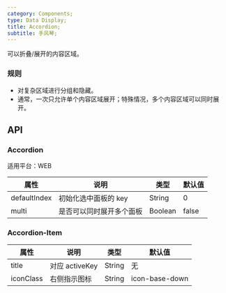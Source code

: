 ```yaml
---
category: Components;
type: Data Display;
title: Accordion;
subtitle: 手风琴;
---
```


可以折叠/展开的内容区域。

### 规则
- 对复杂区域进行分组和隐藏。
- 通常，一次只允许单个内容区域展开；特殊情况，多个内容区域可以同时展开。


## API

### Accordion

适用平台：WEB

属性 | 说明 | 类型 | 默认值
----|-----|------|------
| defaultIndex | 初始化选中面板的 key | String   | 0 |
| multi      | 是否可以同时展开多个面板 | Boolean | false |

### Accordion-Item

属性 | 说明 | 类型 | 默认值
----|-----|------|------
| title  | 对应 activeKey   | String          | 无     |
| iconClass  | 右侧指示图标 | String           | icon-base-down |

